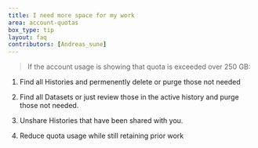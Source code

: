 ```yaml
---
title: I need more space for my work
area: account-quotas    
box_type: tip       
layout: faq          
contributors: [Andreas_sune] 
---
```


>If the account usage is showing that quota is exceeded over 250 GB:

1. Find all Histories and  permenently delete or purge those not needed
	
	
2. Find all Datasets or just review those in the active history and purge those not needed.
	
3. Unshare Histories that have been shared with you.
	
	
4. Reduce quota usage while still retaining prior work 
	

